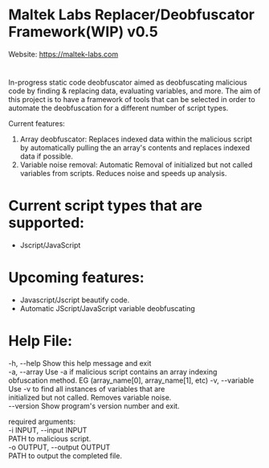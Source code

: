 # Maltek Labs Replacer/Deobfuscator Framework(WIP) v0.5 

Website: https://maltek-labs.com                                   
#
In-progress static code deobfuscator aimed as deobfuscating malicious code by finding & replacing data, evaluating variables, and more. The aim of this project is to have a framework of tools that can be selected in order to automate the deobfuscation for a different number of script types.

Current features:  
1. Array deobfuscator: Replaces indexed data within the malicious script by automatically pulling the an array's contents and replaces indexed data if possible. 
2. Variable noise removal: Automatic Removal of initialized but not called variables from scripts. Reduces noise and speeds up analysis. 



# Current script types that are supported:  
  - Jscript/JavaScript


# Upcoming features:  
- Javascript/Jscript beautify code.
- Automatic JScript/JavaScript variable deobfuscating


# Help File:

-h, --help            Show this help message and exit                             
-a, --array           Use -a if malicious script contains an array indexing       
				                obfuscation method. EG (array_name[0], array_name[1], etc)
-v, --variable        Use -v to find all instances of variables that are          
				                initialized but not called. Removes variable noise.       
--version             Show program's version number and exit.                     
																			 
required arguments:                                                                 
-i INPUT, --input INPUT                                                           
					PATH to malicious script.                                
-o OUTPUT, --output OUTPUT                                                        
					PATH to output the completed file.
